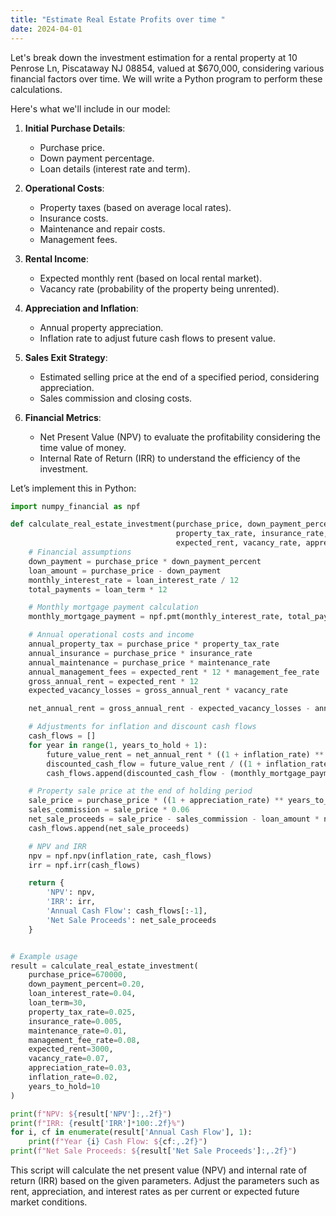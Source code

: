 ```yaml
---
title: "Estimate Real Estate Profits over time "
date: 2024-04-01
---
```


Let's break down the investment estimation for a rental property at 10 Penrose Ln, Piscataway NJ 08854, valued at $670,000, considering various financial factors over time. We will write a Python program to perform these calculations.

Here's what we'll include in our model:

1. **Initial Purchase Details**:
   - Purchase price.
   - Down payment percentage.
   - Loan details (interest rate and term).

2. **Operational Costs**:
   - Property taxes (based on average local rates).
   - Insurance costs.
   - Maintenance and repair costs.
   - Management fees.

3. **Rental Income**:
   - Expected monthly rent (based on local rental market).
   - Vacancy rate (probability of the property being unrented).

4. **Appreciation and Inflation**:
   - Annual property appreciation.
   - Inflation rate to adjust future cash flows to present value.

5. **Sales Exit Strategy**:
   - Estimated selling price at the end of a specified period, considering appreciation.
   - Sales commission and closing costs.

6. **Financial Metrics**:
   - Net Present Value (NPV) to evaluate the profitability considering the time value of money.
   - Internal Rate of Return (IRR) to understand the efficiency of the investment.

Let’s implement this in Python:

```python
import numpy_financial as npf

def calculate_real_estate_investment(purchase_price, down_payment_percent, loan_interest_rate, loan_term,
                                     property_tax_rate, insurance_rate, maintenance_rate, management_fee_rate,
                                     expected_rent, vacancy_rate, appreciation_rate, inflation_rate, years_to_hold):
    # Financial assumptions
    down_payment = purchase_price * down_payment_percent
    loan_amount = purchase_price - down_payment
    monthly_interest_rate = loan_interest_rate / 12
    total_payments = loan_term * 12

    # Monthly mortgage payment calculation
    monthly_mortgage_payment = npf.pmt(monthly_interest_rate, total_payments, loan_amount)

    # Annual operational costs and income
    annual_property_tax = purchase_price * property_tax_rate
    annual_insurance = purchase_price * insurance_rate
    annual_maintenance = purchase_price * maintenance_rate
    annual_management_fees = expected_rent * 12 * management_fee_rate
    gross_annual_rent = expected_rent * 12
    expected_vacancy_losses = gross_annual_rent * vacancy_rate

    net_annual_rent = gross_annual_rent - expected_vacancy_losses - annual_property_tax - annual_insurance - annual_maintenance - annual_management_fees

    # Adjustments for inflation and discount cash flows
    cash_flows = []
    for year in range(1, years_to_hold + 1):
        future_value_rent = net_annual_rent * ((1 + inflation_rate) ** year)
        discounted_cash_flow = future_value_rent / ((1 + inflation_rate) ** year)
        cash_flows.append(discounted_cash_flow - (monthly_mortgage_payment * 12))

    # Property sale price at the end of holding period
    sale_price = purchase_price * ((1 + appreciation_rate) ** years_to_hold)
    sales_commission = sale_price * 0.06
    net_sale_proceeds = sale_price - sales_commission - loan_amount * npf.pv(monthly_interest_rate, total_payments - years_to_hold * 12, monthly_mortgage_payment, 0)
    cash_flows.append(net_sale_proceeds)

    # NPV and IRR
    npv = npf.npv(inflation_rate, cash_flows)
    irr = npf.irr(cash_flows)

    return {
        'NPV': npv,
        'IRR': irr,
        'Annual Cash Flow': cash_flows[:-1],
        'Net Sale Proceeds': net_sale_proceeds
    }


# Example usage
result = calculate_real_estate_investment(
    purchase_price=670000,
    down_payment_percent=0.20,
    loan_interest_rate=0.04,
    loan_term=30,
    property_tax_rate=0.025,
    insurance_rate=0.005,
    maintenance_rate=0.01,
    management_fee_rate=0.08,
    expected_rent=3000,
    vacancy_rate=0.07,
    appreciation_rate=0.03,
    inflation_rate=0.02,
    years_to_hold=10
)

print(f"NPV: ${result['NPV']:,.2f}")
print(f"IRR: {result['IRR']*100:.2f}%")
for i, cf in enumerate(result['Annual Cash Flow'], 1):
    print(f"Year {i} Cash Flow: ${cf:,.2f}")
print(f"Net Sale Proceeds: ${result['Net Sale Proceeds']:,.2f}")
```

This script will calculate the net present value (NPV) and internal rate of return (IRR) based on the given parameters. Adjust the parameters such as rent, appreciation, and interest rates as per current or expected future market conditions.
